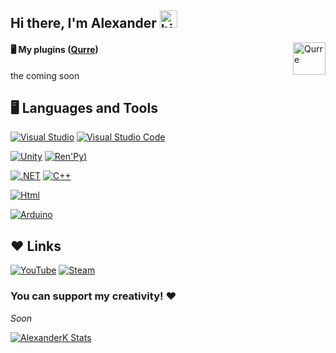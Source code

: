 ## Hi there, I'm Alexander <img src="https://user-images.githubusercontent.com/1303154/88677602-1635ba80-d120-11ea-84d8-d263ba5fc3c0.gif" width="28px" alt="hi">

<a href="https://github.com/Qurre-Team/Qurre-sl"><img align="right" alt="Qurre" width="52px" src="https://camo.githubusercontent.com/23bf7b23930bad0a8bad702d3de126f0037ab173a5a9df42a18143af824cd191/68747470733a2f2f63646e2e6679646e652e78797a2f71757272652f51757272652d7765625f6f6c2e676966"/></a></img>
#### 🖥 My plugins ([Qurre](https://github.com/Qurre-Team/Qurre-sl))
the coming soon

## 🖥 Languages and Tools

[![Visual Studio](https://img.shields.io/badge/-Visual%20Studio-090909?style=for-the-badge&logo=visualstudio&logoColor=5C2D91)](https://visualstudio.microsoft.com)
[![Visual Studio Code](https://img.shields.io/badge/-Visual%20Studio%20Code-090909?style=for-the-badge&logo=visualstudiocode&logoColor=007ACC)](https://visualstudio.microsoft.com)

[![Unity](https://img.shields.io/badge/-Unity-090909?style=for-the-badge&logo=unity&logoColor=FFFFFF)](https://unity.com)
[![Ren'Py](https://img.shields.io/badge/-Ren'Py-090909?style=for-the-badge&logo=Ren%27Py&logoColor=FF7F7F))](https://www.renpy.org)

[![.NET](https://img.shields.io/badge/-FRAMEWORK-090909?style=for-the-badge&logo=.net&logoColor=512BD4)](https://dotnet.microsoft.com)
[![C++](https://img.shields.io/badge/-C++-090909?style=for-the-badge&logo=cplusplus&logoColor=00599C)](https://en.wikipedia.org/wiki/C%2B%2B)

[![Html](https://img.shields.io/badge/-Html-090909?style=for-the-badge&logo=html5&logoColor=E34F26)](https://en.wikipedia.org/wiki/HTML5)

[![Arduino](https://img.shields.io/badge/-Arduino-090909?style=for-the-badge&logo=arduino&logoColor=00979D)](https://www.arduino.cc)

## ❤ Links

[![YouTube](https://img.shields.io/badge/-YouTube-090909?style=for-the-badge&logo=youtube&logoColor=FF0000)](https://www.youtube.com/channel/UCw7locP80HHmSBKhC2AGXgQ)
[![Steam](https://img.shields.io/badge/-Steam-090909?style=for-the-badge&logo=steam&logoColor=1B2838)](https://steamcommunity.com/id/_AlexanderK_)

### You can support my creativity! ❤
_Soon_

[![AlexanderK Stats](https://github-readme-stats.vercel.app/api?username=alexanderk666&hide=contribs,prs&theme=gruvbox)](https://github.com/anuraghazra/github-readme-stats)
